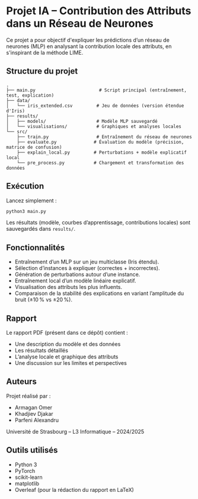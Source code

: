 # Projet IA – Contribution des Attributs dans un Réseau de Neurones

Ce projet a pour objectif d'expliquer les prédictions d’un réseau de neurones (MLP) en analysant la contribution locale des attributs, en s'inspirant de la méthode LIME.

##  Structure du projet

```
.
├── main.py                        # Script principal (entraînement, test, explication)
├── data/
│   └── iris_extended.csv         # Jeu de données (version étendue d'Iris)
├── results/
│   ├── models/                   # Modèle MLP sauvegardé
│   └── visualisations/           # Graphiques et analyses locales
└── src/
    ├── train.py                  # Entraînement du réseau de neurones
    ├── evaluate.py              # Évaluation du modèle (précision, matrice de confusion)
    ├── explain_local.py         # Perturbations + modèle explicatif local
    └── pre_process.py           # Chargement et transformation des données
```


##  Exécution

Lancez simplement :
```bash
python3 main.py
```

Les résultats (modèle, courbes d’apprentissage, contributions locales) sont sauvegardés dans `results/`.

##  Fonctionnalités

- Entraînement d’un MLP sur un jeu multiclasse (Iris étendu).
- Sélection d’instances à expliquer (correctes + incorrectes).
- Génération de perturbations autour d’une instance.
- Entraînement local d’un modèle linéaire explicatif.
- Visualisation des attributs les plus influents.
- Comparaison de la stabilité des explications en variant l’amplitude du bruit (±10 % vs ±20 %).

##  Rapport

Le rapport PDF (présent dans ce dépôt) contient :
- Une description du modèle et des données
- Les résultats détaillés
- L’analyse locale et graphique des attributs
- Une discussion sur les limites et perspectives

##  Auteurs

Projet réalisé par :
- Armagan Omer  
- Khadjiev Djakar  
- Parfeni Alexandru  

Université de Strasbourg – L3 Informatique – 2024/2025

##  Outils utilisés

- Python 3
- PyTorch
- scikit-learn
- matplotlib
- Overleaf (pour la rédaction du rapport en LaTeX)
